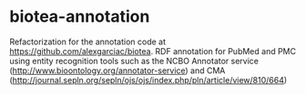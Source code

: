 # biotea-annotation
Refactorization for the annotation code at https://github.com/alexgarciac/biotea.
RDF annotation for PubMed and PMC using entity recognition tools such as the NCBO Annotator service (http://www.bioontology.org/annotator-service) and CMA (http://journal.sepln.org/sepln/ojs/ojs/index.php/pln/article/view/810/664)
